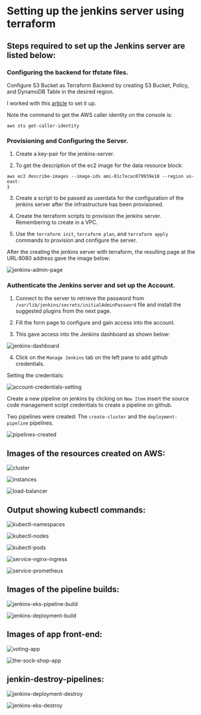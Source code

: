 # <b>Setting up the jenkins server using terraform</b>

## Steps required to set up the Jenkins server are listed below:

### <b>Configuring the backend for tfstate files.</b>

Configure S3 Bucket as Terraform Backend by creating S3 Bucket, Policy, and DynamoDB Table in the desired region.

I worked with this [article](https://www.golinuxcloud.com/configure-s3-bucket-as-terraform-backend/) to set it up.

Note the command to get the AWS caller identity on the console is:
```
aws sts get-caller-identity
```

### <b>Provisioning and Configuring the Server.</b>
1. Create a key-pair for the jenkins-server.

2. To get the description of the ec2 image for the data resource block:

```
aws ec2 describe-images --image-ids ami-01c7ecac079939e18 --region us-east-
1
```

3. Create a script to be passed as userdata for the configuration of the jenkins server after the infrastructure has been provisioned.

4. Create the terraform scripts to provision the jenkins server. Remembering to create in a VPC.

4. Use the `terraform init`, `terraform plan`, and `terraform apply` commands to provision and configure the server.

After the creating the jenkins server with terraform, the resulting page at the URL:8080 address gave the image below:

![jenkins-admin-page](./images/jenkins-admin-page.png "jenkins-admin-page")

### <b>Authenticate the Jenkins server and set up the Account.</b>

1. Connect to the server to retrieve the password from `/var/lib/jenkins/secrets/initialAdminPassword` file and install the suggested plugins from the next page.

2. Fill the form page to configure and gain access into the account.

3. This gave access into the Jenkins dashboard as shown below:

![jenkins-dashboard](./images/jenkins-dashboard.png "jenkins-dashboard")

4. Click on the `Manage Jenkins` tab on the left pane to add github credentials.

Setting the credentials:

![account-credentials-setting](./images/setting-credentials.png "account-credentials-setting")

Create a new pipeline on jenkins by clicking on `New Item` insert the source code management script credentials to create a pipeline on github.

Two pipelines were created:
The `create-cluster` and the `deployment-pipeline` pipelines.

![pipelines-created](images/pipelines-created.png "image of pipelines created")

## <b>Images of the resources created on AWS:</b>

![cluster](images/cluster.png "aws-cluster")

![instances](images/instances.png "aws-instances")

![load-balancer](images/load-balancer.png "aws-loadbalancer")


## <b>Output showing kubectl commands:</b>

![kubectl-namespaces](images/kubectl-namespaces.png "kubectl-namespaces")

![kubectl-nodes](images/kubectl-nodes.png "kubectl-nodes")

![kubectl-pods](images/kubectl-pods.png "kubectl-pods")

![service-nginx-ingress](images/service-nginx-ingress.png "service-nginx-ingress")

![service-prometheus](images/service-prometheus.png "service-prometheus")

## <b>Images of the pipeline builds:</b>

![jenkins-eks-pipeline-build](images/jenkins-eks-pipeline-build.png "jenkins-eks-pipeline-build")

![jenkins-deployment-build](images/jenkins-deployment-build.png "jenkins-deployment-build")

## <b>Images of app front-end:</b> 

![voting-app](images/voting-app.png "voting-app-frontend")

![the-sock-shop-app](images/sock-shop.png "the-sock-shop-app")

## <b>jenkin-destroy-pipelines: </b>

![jenkins-deployment-destroy](images/jenkins-deployment-destroy.png "jenkins-deployment-destroy")

![jenkins-eks-destroy](images/jenkins-eks-destroy.png "jenkins-eks-destroy")